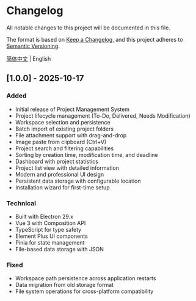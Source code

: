 # Changelog

All notable changes to this project will be documented in this file.

The format is based on [Keep a Changelog](https://keepachangelog.com/en/1.0.0/),
and this project adheres to [Semantic Versioning](https://semver.org/spec/v2.0.0.html).

[简体中文](./CHANGELOG_CN.md) | English

## [1.0.0] - 2025-10-17

### Added
- Initial release of Project Management System
- Project lifecycle management (To-Do, Delivered, Needs Modification)
- Workspace selection and persistence
- Batch import of existing project folders
- File attachment support with drag-and-drop
- Image paste from clipboard (Ctrl+V)
- Project search and filtering capabilities
- Sorting by creation time, modification time, and deadline
- Dashboard with project statistics
- Project list view with detailed information
- Modern and professional UI design
- Persistent data storage with configurable location
- Installation wizard for first-time setup

### Technical
- Built with Electron 29.x
- Vue 3 with Composition API
- TypeScript for type safety
- Element Plus UI components
- Pinia for state management
- File-based data storage with JSON

### Fixed
- Workspace path persistence across application restarts
- Data migration from old storage format
- File system operations for cross-platform compatibility

